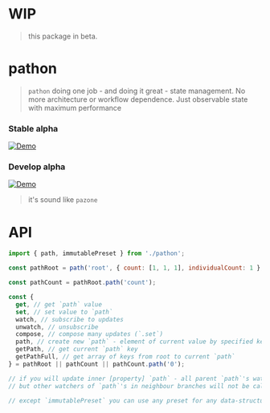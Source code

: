 # WIP

> this package in beta.

# pathon

<!-- path + O(n) ? -->

> `pathon` doing one job - and doing it great - state management. No more architecture or workflow dependence. Just observable state with maximum performance

### Stable alpha

[![Demo](https://codesandbox.io/static/img/play-codesandbox.svg)](https://codesandbox.io/s/4xv6zvlvv7)

### Develop alpha

[![Demo](https://codesandbox.io/static/img/play-codesandbox.svg)](https://codesandbox.io/s/6rrm677pk)

> it's sound like `pazone`

# API

```javascript
import { path, immutablePreset } from './pathon';

const pathRoot = path('root', { count: [1, 1, 1], individualCount: 1 }, immutablePreset);

const pathCount = pathRoot.path('count');

const {
  get, // get `path` value
  set, // set value to `path`
  watch, // subscribe to updates
  unwatch, // unsubscribe
  compose, // compose many updates (`.set`)
  path, // create new `path` - element of current value by specified key
  getPath, // get current `path` key
  getPathFull, // get array of keys from root to current `path`
} = pathRoot || pathCount || pathCount.path('0');

// if you will update inner [property] `path` - all parent `path`'s watchers will be called
// but other watchers of `path`'s in neighbour branches will not be called

// except `immutablePreset` you can use any preset for any data-structure
```

